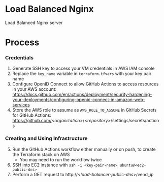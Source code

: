 # Load Balanced Nginx
Load Balanced Nginx server

# Process
### Credentials
1. Generate SSH key to access your VM credentials in AWS IAM console
2. Replace the `key_name` variable in `terraform.tfvars` with your key pair name
3. Configure OpenID Connect to allow GitHub Actions to access resources in your AWS account: https://docs.github.com/en/actions/deployment/security-hardening-your-deployments/configuring-openid-connect-in-amazon-web-services
4. Store the AWS role to assume as `AWS_ROLE_TO_ASSUME` in GitHub Secrets for GitHub Actions: https://github.com/<*organization*\>/\<*repository*\>/settings/secrets/actions
### Creating and Using Infrastructure
5. Run the GitHub Actions workflow either manually or on push, to create the Terraform stack on AWS
    - You may need to run the workflow twice
6. SSH into EC2 instance with `ssh -i <key-pair-name> ubuntu@<ec2-public-dns>`
7. Perform a GET request to http://\<*load-balancer-public-dns*\>/vend_ip